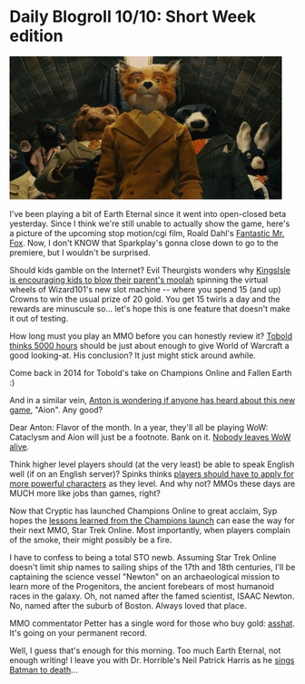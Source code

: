 # Daily Blogroll 10/10: Short Week edition

![Fantastic Mr. Fox](../uploads/2009/10/fox1-480x252.jpg "Fantastic Mr. Fox")

I've been playing a bit of Earth Eternal since it went into open-closed beta yesterday. Since I think we're still unable to actually show the game, here's a picture of the upcoming stop motion/cgi film, Roald Dahl's [Fantastic Mr. Fox](http://en.wikipedia.org/wiki/Fantastic_Mr._Fox_%28film%29). Now, I don't KNOW that Sparkplay's gonna close down to go to the premiere, but I wouldn't be surprised.

Should kids gamble on the Internet? Evil Theurgists wonders why [KingsIsle is encouraging kids to blow their parent's moolah](http://eviltheurgists.blogspot.com/2009/10/slot-machine.html) spinning the virtual wheels of Wizard101's new slot machine -- where you spend 15 (and up) Crowns to win the usual prize of 20 gold. You get 15 twirls a day and the rewards are minuscule so... let's hope this is one feature that doesn't make it out of testing.

How long must you play an MMO before you can honestly review it? [Tobold thinks 5000 hours](http://tobolds.blogspot.com/2009/10/world-of-warcraft-review.html) should be just about enough to give World of Warcraft a good looking-at. His conclusion? It just might stick around awhile.

Come back in 2014 for Tobold's take on Champions Online and Fallen Earth :)

And in a similar vein, [Anton is wondering if anyone has heard about this new game](http://thallians.blogspot.com/2009/10/anybody-heard-of-aion.html), "Aion". Any good?

Dear Anton: Flavor of the month. In a year, they'll all be playing WoW: Cataclysm and Aion will just be a footnote. Bank on it. [Nobody leaves WoW alive](http://wiqdintentionz.com/studios/blog2/?p=602).

Think higher level players should (at the very least) be able to speak English well (if on an English server)? Spinks thinks [players should have to apply for more powerful characters](http://spinksville.wordpress.com/2009/10/09/applying-for-more-powerful-characters/) as they level. And why not? MMOs these days are MUCH more like jobs than games, right?

Now that Cryptic has launched Champions Online to great acclaim, Syp hopes the [lessons learned from the Champions launch](http://biobreak.wordpress.com/2009/10/08/what-star-trek-online-should-learn-from-champions/) can ease the way for their next MMO, Star Trek Online. Most importantly, when players complain of the smoke, their might possibly be a fire.

I have to confess to being a total STO newb. Assuming Star Trek Online doesn't limit ship names to sailing ships of the 17th and 18th centuries, I'll be captaining the science vessel "Newton" on an archaeological mission to learn more of the Progenitors, the ancient forebears of most humanoid races in the galaxy. Oh, not named after the famed scientist, ISAAC Newton. No, named after the suburb of Boston. Always loved that place.

MMO commentator Petter has a single word for those who buy gold: [asshat](http://blog.dontfearthemutant.com/?p=933). It's going on your permanent record.

Well, I guess that's enough for this morning. Too much Earth Eternal, not enough writing! I leave you with Dr. Horrible's Neil Patrick Harris as he [sings Batman to death](http://io9.com/5377506/listen-to-dr-horribles-batman+fighting-musical-number)...

